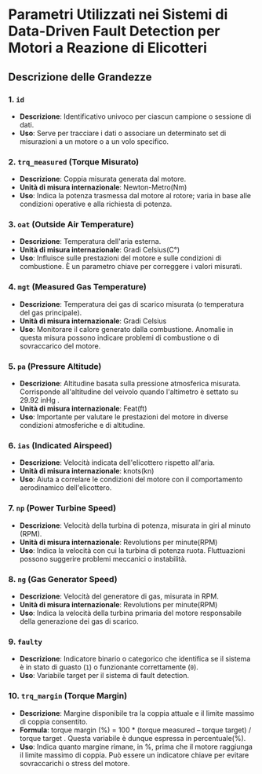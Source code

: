 # Parametri Utilizzati nei Sistemi di Data-Driven Fault Detection per Motori a Reazione di Elicotteri

## Descrizione delle Grandezze

### 1. `id`
- **Descrizione**: Identificativo univoco per ciascun campione o sessione di dati.
- **Uso**: Serve per tracciare i dati o associare un determinato set di misurazioni a un motore o a un volo specifico.

### 2. `trq_measured` (Torque Misurato)
- **Descrizione**: Coppia misurata generata dal motore.
- **Unità di misura internazionale**: Newton-Metro(Nm)
- **Uso**: Indica la potenza trasmessa dal motore al rotore; varia in base alle condizioni operative e alla richiesta di potenza.

### 3. `oat` (Outside Air Temperature)
- **Descrizione**: Temperatura dell'aria esterna.
- **Unità di misura internazionale**: Gradi Celsius(C°)
- **Uso**: Influisce sulle prestazioni del motore e sulle condizioni di combustione. È un parametro chiave per correggere i valori misurati.

### 4. `mgt` (Measured Gas Temperature)
- **Descrizione**: Temperatura dei gas di scarico misurata (o temperatura del gas principale).
- **Unità di misura internazionale**: Gradi Celsius 
- **Uso**: Monitorare il calore generato dalla combustione. Anomalie in questa misura possono indicare problemi di combustione o di sovraccarico del motore.

### 5. `pa` (Pressure Altitude)
- **Descrizione**: Altitudine basata sulla pressione atmosferica misurata. Corrisponde all'altitudine del veivolo quando l'altimetro è settato su 29.92 inHg .
- **Unità di misura internazionale**: Feat(ft)
- **Uso**: Importante per valutare le prestazioni del motore in diverse condizioni atmosferiche e di altitudine.

### 6. `ias` (Indicated Airspeed)
- **Descrizione**: Velocità indicata dell'elicottero rispetto all'aria.
- **Unità di misura internazionale**: knots(kn)
- **Uso**: Aiuta a correlare le condizioni del motore con il comportamento aerodinamico dell'elicottero.

### 7. `np` (Power Turbine Speed)
- **Descrizione**: Velocità della turbina di potenza, misurata in giri al minuto (RPM).
- **Unità di misura internazionale**: Revolutions per minute(RPM)
- **Uso**: Indica la velocità con cui la turbina di potenza ruota. Fluttuazioni possono suggerire problemi meccanici o instabilità.

### 8. `ng` (Gas Generator Speed)
- **Descrizione**: Velocità del generatore di gas, misurata in RPM.
- **Unità di misura internazionale**: Revolutions per minute(RPM)
- **Uso**: Indica la velocità della turbina primaria del motore responsabile della generazione dei gas di scarico.

### 9. `faulty`
- **Descrizione**: Indicatore binario o categorico che identifica se il sistema è in stato di guasto (`1`) o funzionante correttamente (`0`).
- **Uso**: Variabile target per il sistema di fault detection.

### 10. `trq_margin` (Torque Margin)
- **Descrizione**: Margine disponibile tra la coppia attuale e il limite massimo di coppia consentito.
- **Formula**: torque margin (%) = 100 * (torque measured – torque target) / torque target . Questa variabile è dunque espressa in percentuale(%).
- **Uso**: Indica quanto margine rimane, in %, prima che il motore raggiunga il limite massimo di coppia. Può essere un indicatore chiave per evitare sovraccarichi o stress del motore.



